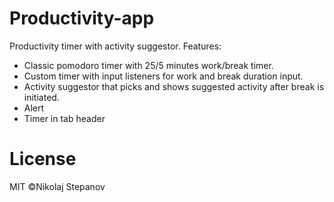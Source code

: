 # Productivity-app
Productivity timer with activity suggestor.
Features:
  - Classic pomodoro timer with 25/5 minutes work/break timer.
  - Custom timer with input listeners for work and break duration input. 
  - Activity suggestor that picks and shows suggested activity after break is initiated. 
  - Alert
  - Timer in tab header
  
# License
MIT ©Nikolaj Stepanov
  
